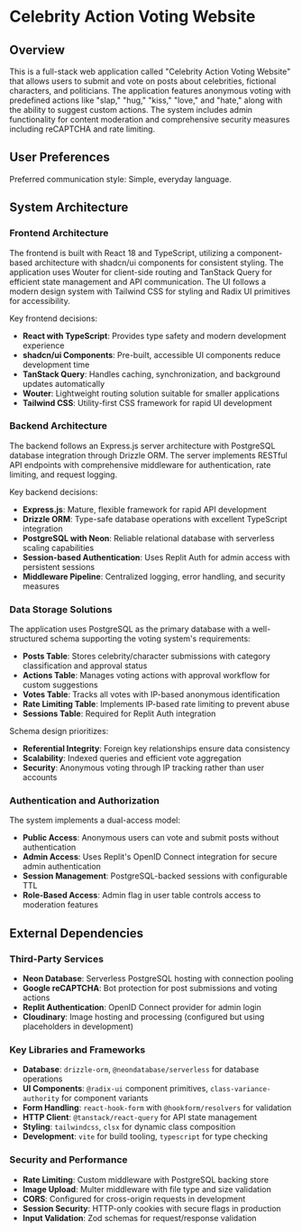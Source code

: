 # Celebrity Action Voting Website

## Overview

This is a full-stack web application called "Celebrity Action Voting Website" that allows users to submit and vote on posts about celebrities, fictional characters, and politicians. The application features anonymous voting with predefined actions like "slap," "hug," "kiss," "love," and "hate," along with the ability to suggest custom actions. The system includes admin functionality for content moderation and comprehensive security measures including reCAPTCHA and rate limiting.

## User Preferences

Preferred communication style: Simple, everyday language.

## System Architecture

### Frontend Architecture
The frontend is built with React 18 and TypeScript, utilizing a component-based architecture with shadcn/ui components for consistent styling. The application uses Wouter for client-side routing and TanStack Query for efficient state management and API communication. The UI follows a modern design system with Tailwind CSS for styling and Radix UI primitives for accessibility.

Key frontend decisions:
- **React with TypeScript**: Provides type safety and modern development experience
- **shadcn/ui Components**: Pre-built, accessible UI components reduce development time
- **TanStack Query**: Handles caching, synchronization, and background updates automatically
- **Wouter**: Lightweight routing solution suitable for smaller applications
- **Tailwind CSS**: Utility-first CSS framework for rapid UI development

### Backend Architecture
The backend follows an Express.js server architecture with PostgreSQL database integration through Drizzle ORM. The server implements RESTful API endpoints with comprehensive middleware for authentication, rate limiting, and request logging.

Key backend decisions:
- **Express.js**: Mature, flexible framework for rapid API development
- **Drizzle ORM**: Type-safe database operations with excellent TypeScript integration
- **PostgreSQL with Neon**: Reliable relational database with serverless scaling capabilities
- **Session-based Authentication**: Uses Replit Auth for admin access with persistent sessions
- **Middleware Pipeline**: Centralized logging, error handling, and security measures

### Data Storage Solutions
The application uses PostgreSQL as the primary database with a well-structured schema supporting the voting system's requirements:

- **Posts Table**: Stores celebrity/character submissions with category classification and approval status
- **Actions Table**: Manages voting actions with approval workflow for custom suggestions  
- **Votes Table**: Tracks all votes with IP-based anonymous identification
- **Rate Limiting Table**: Implements IP-based rate limiting to prevent abuse
- **Sessions Table**: Required for Replit Auth integration

Schema design prioritizes:
- **Referential Integrity**: Foreign key relationships ensure data consistency
- **Scalability**: Indexed queries and efficient vote aggregation
- **Security**: Anonymous voting through IP tracking rather than user accounts

### Authentication and Authorization
The system implements a dual-access model:
- **Public Access**: Anonymous users can vote and submit posts without authentication
- **Admin Access**: Uses Replit's OpenID Connect integration for secure admin authentication
- **Session Management**: PostgreSQL-backed sessions with configurable TTL
- **Role-Based Access**: Admin flag in user table controls access to moderation features

## External Dependencies

### Third-Party Services
- **Neon Database**: Serverless PostgreSQL hosting with connection pooling
- **Google reCAPTCHA**: Bot protection for post submissions and voting actions
- **Replit Authentication**: OpenID Connect provider for admin login
- **Cloudinary**: Image hosting and processing (configured but using placeholders in development)

### Key Libraries and Frameworks
- **Database**: `drizzle-orm`, `@neondatabase/serverless` for database operations
- **UI Components**: `@radix-ui` component primitives, `class-variance-authority` for component variants
- **Form Handling**: `react-hook-form` with `@hookform/resolvers` for validation
- **HTTP Client**: `@tanstack/react-query` for API state management
- **Styling**: `tailwindcss`, `clsx` for dynamic class composition
- **Development**: `vite` for build tooling, `typescript` for type checking

### Security and Performance
- **Rate Limiting**: Custom middleware with PostgreSQL backing store
- **Image Upload**: Multer middleware with file type and size validation
- **CORS**: Configured for cross-origin requests in development
- **Session Security**: HTTP-only cookies with secure flags in production
- **Input Validation**: Zod schemas for request/response validation